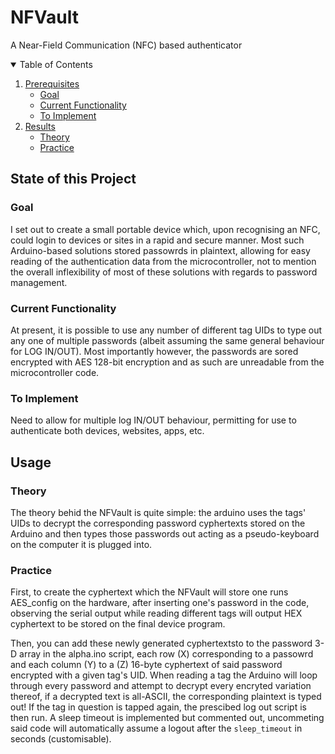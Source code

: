 # NFVault
A Near-Field Communication (NFC) based authenticator

<details open="open">
  <summary>Table of Contents</summary>
  <ol>
    <li>
      <a href="#State of this Project">Prerequisites</a>
      <ul>
        <li><a href="#Goal">Goal</a></li>
        <li><a href="#Current Functionality">Current Functionality</a></li>
        <li><a href="#To Implement">To Implement</a></li>
      </ul>
    </li>
    <li>
      <a href="#Usage">Results</a>
      <ul>
        <li><a href="#Theory">Theory</a></li>
      </ul>
      <ul>
        <li><a href="#Practice">Practice</a></li>
      </ul>
    </li>
  </ol>
</details>

## State of this Project
### Goal
I set out to create a small portable device which, upon recognising an NFC, could login to devices or sites in a rapid and secure manner. Most such Arduino-based solutions stored passowrds in plaintext, allowing for easy reading of the authentication data from the microcontroller, not to mention the overall inflexibility of most of these solutions with regards to password management.
### Current Functionality
At present, it is possible to use any number of different tag UIDs to type out any one of multiple passwords (albeit assuming the same general behaviour for LOG IN/OUT). Most importantly however, the passwords are sored encrypted with AES 128-bit encryption and as such are unreadable from the microcontroller code.
### To Implement
Need to allow for multiple log IN/OUT behaviour, permitting for use to authenticate both devices, websites, apps, etc.
## Usage
### Theory
The theory behid the NFVault is quite simple: the arduino uses the tags' UIDs to decrypt the corresponding password cyphertexts stored on the Arduino and then types those passwords out acting as a pseudo-keyboard on the computer it is plugged into.
### Practice
First, to create the cyphertext which the NFVault will store one runs AES_config on the hardware, after inserting one's password in the code, observing the serial output while reading different tags will output HEX cyphertext to be stored on the final device program.

Then, you can add these newly generated cyphertextsto to the password 3-D array in the alpha.ino script, each row (X) corresponding to a passowrd and each column (Y) to a (Z) 16-byte cyphertext of said password encrypted with a given tag's UID. When reading a tag the Arduino will loop through every password and attempt to decrypt every encryted variation thereof, if a decrypted text is all-ASCII, the corresponding plaintext is typed out! If the tag in question is tapped again, the prescibed log out script is then run. A sleep timeout is implemented but commented out, uncommeting said code will automatically assume a logout after the ```sleep_timeout``` in seconds (customisable).
